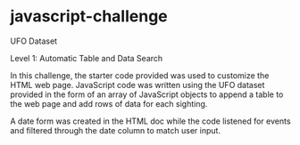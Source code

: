 # javascript-challenge
UFO Dataset

Level 1: Automatic Table and Data Search

In this challenge, the starter code provided was used to customize the HTML web page. JavaScript code was written using the UFO dataset provided in the form of an array of JavaScript objects to append a table to the web page and add rows of data for each sighting. 

A date form was created in the HTML doc while the code listened for events and filtered through the date column to match user input.